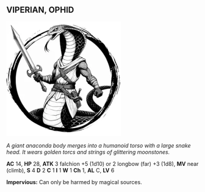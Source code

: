 ## VIPERIAN, OPHID

![](images/viperian-ophid.webp)

_A giant anaconda body merges into a humanoid torso with a large snake head. It wears golden torcs and strings of glittering moonstones._

**AC** 14, **HP** 28, **ATK** 3 falchion +5 (1d10) or 2 longbow (far) +3 (1d8), **MV** near (climb), **S** 4 **D** 2 **C** 1 **I** 1 **W** 1 **Ch** 1, **AL** C, **LV** 6

**Impervious:** Can only be harmed by magical sources.

